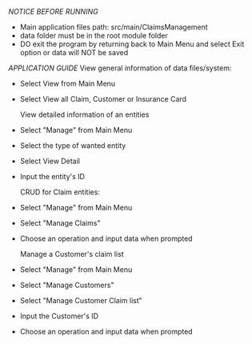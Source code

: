 *NOTICE BEFORE RUNNING*
- Main application files path: src/main/ClaimsManagement
- data folder must be in the root module folder
- DO exit the program by returning back to Main Menu and select Exit option or data will NOT be saved

*APPLICATION GUIDE*
     View general information of data files/system:
- Select View from Main Menu
- Select View all Claim, Customer or Insurance Card

     View detailed information of an entities
- Select "Manage" from Main Menu
- Select the type of wanted entity
- Select View Detail
- Input the entity's ID

     CRUD for Claim entities:
- Select "Manage" from Main Menu
- Select "Manage Claims"
- Choose an operation and input data when prompted

    Manage a Customer's claim list
- Select "Manage" from Main Menu
- Select "Manage Customers"
- Select "Manage Customer Claim list"
- Input the Customer's ID
- Choose an operation and input data when prompted
